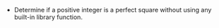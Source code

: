 -   Determine if a positive integer is a perfect square without using any built-in library function.
